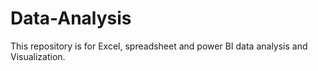 # Data-Analysis
This repository is for Excel, spreadsheet and power BI data analysis and Visualization.
